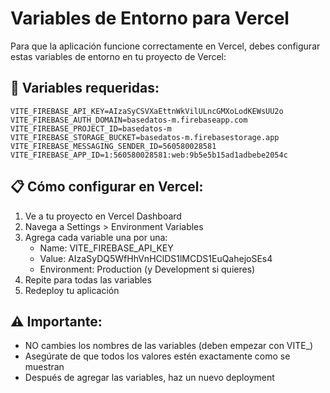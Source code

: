 # Variables de Entorno para Vercel

Para que la aplicación funcione correctamente en Vercel, debes configurar estas variables de entorno en tu proyecto de Vercel:

## 🔧 Variables requeridas:

```
VITE_FIREBASE_API_KEY=AIzaSyCSVXaEttnWkVilULncGMXoLodKEWsUU2o
VITE_FIREBASE_AUTH_DOMAIN=basedatos-m.firebaseapp.com
VITE_FIREBASE_PROJECT_ID=basedatos-m
VITE_FIREBASE_STORAGE_BUCKET=basedatos-m.firebasestorage.app
VITE_FIREBASE_MESSAGING_SENDER_ID=560580028581
VITE_FIREBASE_APP_ID=1:560580028581:web:9b5e5b15ad1adbebe2054c
```

## 📋 Cómo configurar en Vercel:

1. Ve a tu proyecto en Vercel Dashboard
2. Navega a Settings > Environment Variables
3. Agrega cada variable una por una:
   - Name: VITE_FIREBASE_API_KEY
   - Value: AIzaSyDQ5WfHhVnHClDS1lMCDS1EuQahejoSEs4
   - Environment: Production (y Development si quieres)
4. Repite para todas las variables
5. Redeploy tu aplicación

## ⚠️ Importante:
- NO cambies los nombres de las variables (deben empezar con VITE_)
- Asegúrate de que todos los valores estén exactamente como se muestran
- Después de agregar las variables, haz un nuevo deployment